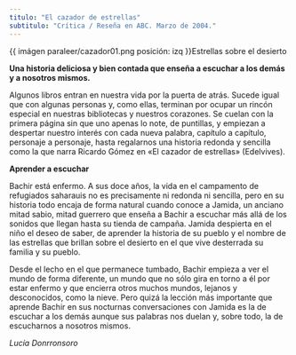 ```yaml
---
titulo: "El cazador de estrellas"
subtitulo: "Crítica / Reseña en ABC. Marzo de 2004."
---
```

{{ imágen paraleer/cazador01.png posición: izq }}Estrellas sobre el desierto

**Una historia deliciosa y bien contada que enseña a escuchar a los demás y a
nosotros mismos.**

Algunos libros entran en nuestra vida por la puerta de atrás. Sucede igual
que con algunas personas y, como ellas, terminan por ocupar un rincón
especial en nuestras bibliotecas y nuestros corazones. Se cuelan con la
primera página sin que uno apenas lo note, de puntillas, y empiezan a
despertar nuestro interés con cada nueva palabra, capítulo a capítulo,
personaje a personaje, hasta regalarnos una historia redonda y sencilla como
la que narra Ricardo Gómez en «El cazador de estrellas» (Edelvives).

**Aprender a escuchar**

Bachir está enfermo. A sus doce años, la vida en el campamento de refugiados
saharauis no es precisamente ni redonda ni sencilla, pero en su historia todo
encaja de forma natural cuando conoce a Jamida, un anciano mitad sabio, mitad
guerrero que enseña a Bachir a escuchar más allá de los sonidos que llegan
hasta su tienda de campaña. Jamida despierta en el niño el deseo de saber, de
aprender la historia de su pueblo y el nombre de las estrellas que brillan
sobre el desierto en el que vive desterrada su familia y su pueblo.

Desde el lecho en el que permanece tumbado, Bachir empieza a ver el mundo de
forma diferente, un mundo que no sólo gira en torno a él por estar enfermo y
que encierra otros muchos mundos, lejanos y desconocidos, como la nieve. Pero
quizá la lección más importante que aprende Bachir en sus nocturnas
conversaciones con Jamida es la de escuchar a los demás aunque sus palabras
nos duelan y, sobre todo, la de escucharnos a nosotros mismos.

_Lucía Donrronsoro_

